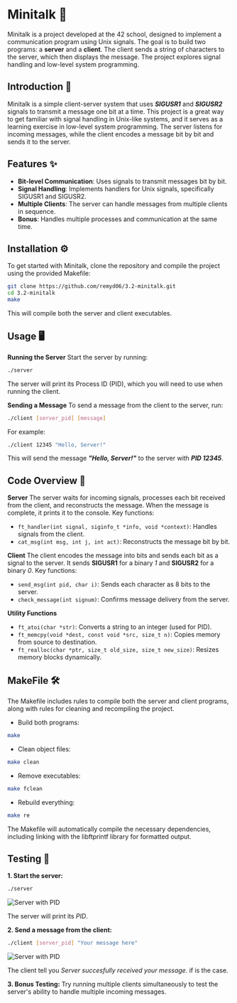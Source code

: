 # Minitalk 📡

Minitalk is a project developed at the 42 school, designed to implement a communication program using Unix signals. The goal is to build two programs: a **server** and a **client**. The client sends a string of characters to the server, which then displays the message. The project explores signal handling and low-level system programming.

## Introduction 🚀

Minitalk is a simple client-server system that uses ***SIGUSR1*** and ***SIGUSR2*** signals to transmit a message one bit at a time. This project is a great way to get familiar with signal handling in Unix-like systems, and it serves as a learning exercise in low-level system programming. The server listens for incoming messages, while the client encodes a message bit by bit and sends it to the server.

## Features ✨

- **Bit-level Communication**: Uses signals to transmit messages bit by bit.
- **Signal Handling**: Implements handlers for Unix signals, specifically SIGUSR1 and SIGUSR2.
- **Multiple Clients**: The server can handle messages from multiple clients in sequence.
- **Bonus**: Handles multiple processes and communication at the same time.

## Installation ⚙️

To get started with Minitalk, clone the repository and compile the project using the provided Makefile:

```bash
git clone https://github.com/remyd06/3.2-minitalk.git
cd 3.2-minitalk
make
```
This will compile both the server and client executables.

## Usage 🖥️

**Running the Server**
Start the server by running:

```bash
./server
```
The server will print its Process ID (PID), which you will need to use when running the client.

**Sending a Message**
To send a message from the client to the server, run:
```bash
./client [server_pid] [message]
```
For example:
```bash
./client 12345 "Hello, Server!"
```
This will send the message ***"Hello, Server!"*** to the server with ***PID 12345***.

## Code Overview 🧩

**Server**
The server waits for incoming signals, processes each bit received from the client, and reconstructs the message. When the message is complete, it prints it to the console.
Key functions:
- ```ft_handler(int signal, siginfo_t *info, void *context)```: Handles signals from the client.
- ```cat_msg(int msg, int j, int act)```: Reconstructs the message bit by bit.

**Client**
The client encodes the message into bits and sends each bit as a signal to the server. It sends **SIGUSR1** for a binary *1* and **SIGUSR2** for a binary *0*.
Key functions:
- ```send_msg(int pid, char i)```: Sends each character as 8 bits to the server.
- ```check_message(int signum)```: Confirms message delivery from the server.

**Utility Functions**
- ```ft_atoi(char *str)```: Converts a string to an integer (used for PID).
- ```ft_memcpy(void *dest, const void *src, size_t n)```: Copies memory from source to destination.
- ```ft_realloc(char *ptr, size_t old_size, size_t new_size)```: Resizes memory blocks dynamically.

## MakeFile 🛠️

The Makefile includes rules to compile both the server and client programs, along with rules for cleaning and recompiling the project.
- Build both programs:
```bash
make
```
- Clean object files:
```bash
make clean
```
- Remove executables:
```bash
make fclean
```
- Rebuild everything:
```bash
make re
```
The Makefile will automatically compile the necessary dependencies, including linking with the libftprintf library for formatted output.

## Testing 🧪

**1. Start the server:**
```bash
./server
```

![Server with *PID*](https://i.imgur.com/bjAdVo3.png)

The server will print its *PID*.

**2. Send a message from the client:**
```bash
./client [server_pid] "Your message here"
```

![Server with *PID*](https://i.imgur.com/VlBVSN5.png)

The client tell you *Server succesfully received your message.* if is the case.

**3. Bonus Testing:**
Try running multiple clients simultaneously to test the server's ability to handle multiple incoming messages.
